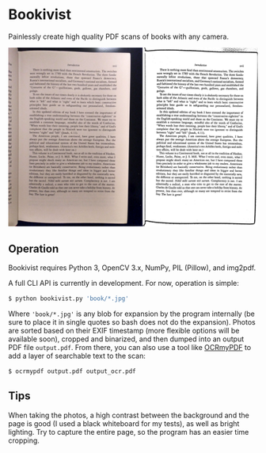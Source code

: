 # Bookivist

Painlessly create high quality PDF scans of books with any camera.

![An example page](examples/example1.jpg?raw=true "An example page")

## Operation

Bookivist requires Python 3, OpenCV 3.x, NumPy, PIL (Pillow), and img2pdf.

A full CLI API is currently in development. For now, operation is simple:

```bash
$ python bookivist.py 'book/*.jpg'
```

Where `'book/*.jpg'` is any blob for expansion by the program internally (be
sure to place it in single quotes so bash does not do the expansion). Photos
are sorted based on their EXIF timestamp (more flexible options will be
available soon), cropped and binarized, and then dumped into an output PDF file
`output.pdf`. From there, you can also use a tool like
[OCRmyPDF](https://github.com/jbarlow83/OCRmyPDF) to add a layer of searchable
text to the scan:

```bash
$ ocrmypdf output.pdf output_ocr.pdf
```

## Tips

When taking the photos, a high contrast between the background and the page is
good (I used a black whiteboard for my tests), as well as bright lighting. Try
to capture the entire page, so the program has an easier time cropping.
